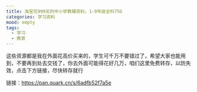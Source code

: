 ```yaml
---
title: 淘宝花999买的中小学教辅资料，1-9年级全科75G
categories: 学习资料
mood: empty
tags:
  - 学习
  - 教育
---
```





这些资源都是我在外面花高价买来的，学生可千万不要错过了，希望大家也能用到，不要再到处去交钱了，你去外面可能得花好几万，咱们这里免费转存，以防失效，点击下方链接，尽快转存就行




链接：https://pan.quark.cn/s/6adfb52f7a5e





